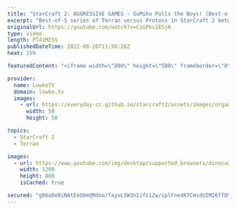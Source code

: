```yaml
---
title: "StarCraft 2: AGGRESSIVE GAMES - GuMiho Pulls the Boys! (Best-of-5)"
excerpt: "Best-of-5 series of Terran versus Protoss in StarCraft 2 between GuMiho and Neeb. Gumi has been played a pretty aggressive and cheesy playstyle lately, and it's in full effect against the American Protoss player Neeb.  Support my work on Patreon: https://www.patreon.com/lowkotv Become a YouTube member:"
originalUrl: https://youtube.com/watch?v=CiGPks1E5jA
type: video
length: PT41M25S
publishedDateTime: 2022-08-26T11:56:26Z
heat: 159

featuredContent: "<iframe width=\"800\" height=\"500\" frameborder=\"0\" src=\"https://www.youtube.com/embed/CiGPks1E5jA\" allow=\"accelerometer; autoplay; encrypted-media; gyroscope; picture-in-picture\" allowfullscreen></iframe>"

provider:
  name: LowkoTV
  domain: lowko.tv
  images:
    - url: https://everyday-cc.github.io/starcraft2/assets/images/organizations/lowko.tv-50x50.jpg
      width: 50
      height: 50

topics:
  - StarCraft 2
  - Terran

images:
  - url: https://www.youtube.com/img/desktop/supported_browsers/dinosaur.png
    width: 1200
    height: 800
    isCached: true

secured: "g06a0e8iNAtEeO8mQMdno/fayvL5W3nIifCiZw/iplFne4K7CmsdUIMI6ffO9C41WaG3w4HhL+XOgP6kyRXE8fkE8Pt4ul0BEDfoBRZyUsCZQ9eFzVB2CwXa8xRNdAP3ynWr7jD6ARr/QgC6uZ0PrZeztf/lNLZb30rGHUgdKIwyZUungyLznriA7FU7R7C8XPPyhvW2ArIYB7ekJtH/2bURHig7JJru1kzaUaU4SKt3boYJra6cp5u3GyL9/IsM9VxdBNAD4FwLLxxYsXGtT+7sQ+5GUjPAs9Wrspm3M1/i09DMQNIblD0EumTYzQcNANoLZQmILQNjbRPZWMVGRCPmw/R5R4eVzVwRQod5HBh74DXzcbUFhghwuIxLeKc9fFL9Y1UYchMJwKNbYjkwPSZn23EJagirXV4ErwcVr1I=;qv0vy+JxST0vqXyTx5jQMw=="
---
```


